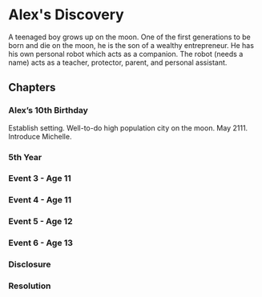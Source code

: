# Alex's Discovery

A teenaged boy grows up on the moon.
One of the first generations to be born and die on the moon, he is the son of a wealthy entrepreneur.
He has his own personal robot which acts as a companion.
The robot (needs a name) acts as a teacher, protector, parent, and personal assistant.

## Chapters

### Alex’s 10th Birthday

Establish setting.
Well-to-do high population city on the moon.
May 2111.
Introduce Michelle.

### 5th Year

### Event 3 - Age 11

### Event 4 - Age 11

### Event 5 - Age 12

### Event 6 - Age 13

### Disclosure

### Resolution
